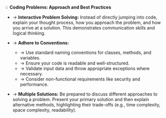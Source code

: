 💡 **Coding Problems: Approach and Best Practices**

- → **Interactive Problem Solving:** Instead of directly jumping into code, explain your thought process, how you approach the problem, and how you arrive at a solution. This demonstrates communication skills and logical thinking.

- → **Adhere to Conventions:**
  - → Use standard naming conventions for classes, methods, and variables.
  - → Ensure your code is readable and well-structured.
  - → Validate input data and throw appropriate exceptions where necessary.
  - → Consider non-functional requirements like security and performance.

- → **Multiple Solutions:** Be prepared to discuss different approaches to solving a problem. Present your primary solution and then explain alternative methods, highlighting their trade-offs (e.g., time complexity, space complexity, readability).
